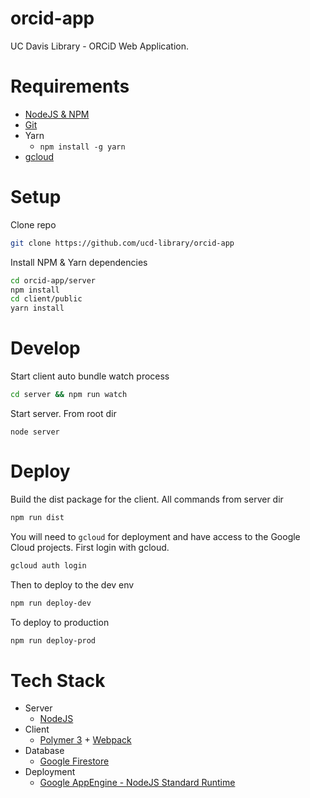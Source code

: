 # orcid-app
UC Davis Library - ORCiD Web Application.  

# Requirements

- [NodeJS & NPM](https://nodejs.org/en/)
- [Git](https://git-scm.com/)
- Yarn
  - ```npm install -g yarn```
- [gcloud](https://cloud.google.com/sdk/install)

# Setup

Clone repo

```bash
git clone https://github.com/ucd-library/orcid-app
```

Install NPM & Yarn dependencies

```bash
cd orcid-app/server
npm install
cd client/public
yarn install
```

# Develop

Start client auto bundle watch process

```bash
cd server && npm run watch
```

Start server.  From root dir

```
node server
```

# Deploy

Build the dist package for the client. All commands from server dir

```bash
npm run dist
```

You will need to ```gcloud``` for deployment and have access to the Google Cloud projects.  First login with gcloud.

```bash
gcloud auth login
```

Then to deploy to the dev env

```bash
npm run deploy-dev
```

To deploy to production

```bash
npm run deploy-prod
```

# Tech Stack

- Server
  - [NodeJS](https://nodejs.org/en/)
- Client
  - [Polymer 3](https://www.polymer-project.org/3.0/docs/devguide/feature-overview) + [Webpack](https://webpack.js.org/)
- Database
  - [Google Firestore](https://firebase.google.com/docs/firestore/)
- Deployment
  - [Google AppEngine - NodeJS Standard Runtime](https://cloud.google.com/appengine/docs/standard/nodejs/)